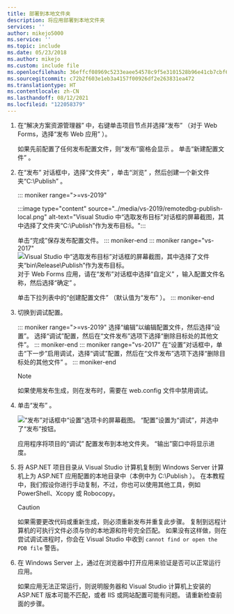 ```yaml
---
title: 部署到本地文件夹
description: 将应用部署到本地文件夹
services: ''
author: mikejo5000
ms.service: ''
ms.topic: include
ms.date: 05/23/2018
ms.author: mikejo
ms.custom: include file
ms.openlocfilehash: 36effcf08969c5233eaee54578c9f5e3101528b96e41cb7cbf6c0025c1f7c56b
ms.sourcegitcommit: c72b2f603e1eb3a4157f00926df2e263831ea472
ms.translationtype: HT
ms.contentlocale: zh-CN
ms.lasthandoff: 08/12/2021
ms.locfileid: "122058379"
---
```

1. 在“解决方案资源管理器”  中，右键单击项目节点并选择“发布”  （对于 Web Forms，选择“发布 Web 应用”  ）。

    如果先前配置了任何发布配置文件，则“发布”窗格会显示  。 单击“新建配置文件”  。

1. 在“发布”  对话框中，选择“文件夹”  ，单击“浏览”  ，然后创建一个新文件夹“C:\Publish”  。

   ::: moniker range=">=vs-2019"

   :::image type="content" source="../media/vs-2019/remotedbg-publish-local.png" alt-text="Visual Studio 中“选取发布目标”对话框的屏幕截图，其中选择了文件夹“C:\Publish”作为发布目标。":::

   单击“完成”保存发布配置文件。
   ::: moniker-end
   ::: moniker range="vs-2017"
   ![Visual Studio 中“选取发布目标”对话框的屏幕截图，其中选择了文件夹“bin\Release\Publish”作为发布目标。](../media/remotedbg_publish_local.png)
   对于 Web Forms 应用，请在“发布”对话框中选择“自定义”  ，输入配置文件名称，然后选择“确定”  。

   单击下拉列表中的“创建配置文件”  （默认值为“发布”  ）。
   ::: moniker-end

1. 切换到调试配置。

   ::: moniker range=">=vs-2019"
   选择“编辑”以编辑配置文件，然后选择“设置”。 选择“调试”配置，然后在“文件发布”选项下选择“删除目标处的其他文件”。
   ::: moniker-end
   ::: moniker range="vs-2017"
   在“设置”对话框中，单击“下一步”启用调试，选择“调试”配置，然后在“文件发布”选项下选择“删除目标处的其他文件”    。
   ::: moniker-end

   > [!NOTE]
   > 如果使用发布生成，则在发布时，需要在 web.config 文件中禁用调试。

1. 单击“发布”  。

    ![“发布”对话框中“设置”选项卡的屏幕截图。 “配置”设置为“调试”，并选中了“发布”按钮。](../media/remotedbg_publish_debug_config.png)

    应用程序将项目的“调试”  配置发布到本地文件夹。 “输出”窗口中将显示进度。

1. 将 ASP.NET 项目目录从 Visual Studio 计算机复制到 Windows Server 计算机上为 ASP.NET 应用配置的本地目录中（本例中为 C:\Publish  ）。 在本教程中，我们假设你进行手动复制，不过，你也可以使用其他工具，例如 PowerShell、Xcopy 或 Robocopy。

    > [!CAUTION]
    > 如果需要更改代码或重新生成，则必须重新发布并重复此步骤。 复制到远程计算机的可执行文件必须与你的本地源和符号完全匹配。 如果没有这样做，则在尝试调试进程时，你会在 Visual Studio 中收到 `cannot find or open the PDB file` 警告。

1. 在 Windows Server 上，通过在浏览器中打开应用来验证是否可以正常运行应用。

    如果应用无法正常运行，则说明服务器和 Visual Studio 计算机上安装的 ASP.NET 版本可能不匹配，或者 IIS 或网站配置可能有问题。 请重新检查前面的步骤。
